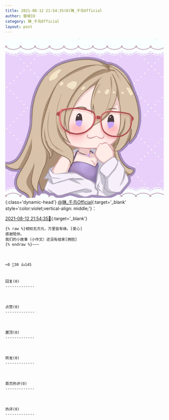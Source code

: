 ```yaml
---
title: 2021-08-12 21:54:35(0)琳_千鸟Official
author: 御坂IO
category: 琳_千鸟Official
layout: post
---
```


![img](/images/c0a88f85ebd0d056f37b114e0748e69556c8b488.jpg){:class='dynamic-head'}
[@琳_千鸟Official](https://space.bilibili.com/1620923329/dynamic){:target='_blank' style='color:violet;vertical-align: middle;'}：

[2021-08-12 21:54:35🔗](https://t.bilibili.com/558079782632928219){:target='_blank'}

~~~
{% raw %}相知无次元，万里皆有缘。[爱心]
感谢陪伴。
我们的小故事（小作文）还没有结束[拥抱]
{% endraw %}~~~



↪️0 💬30 👍145


回复(0)
-------------



点赞(0)
-------------



置顶(0)
-------------



转发(0)
-------------



首页热评(0)
-------------



热评(0)
-------------



